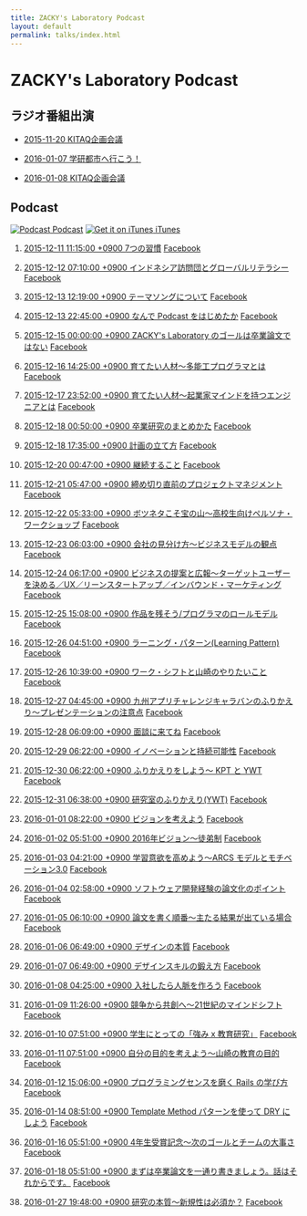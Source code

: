 ```yaml
---
title: ZACKY's Laboratory Podcast
layout: default
permalink: talks/index.html
---
```

# ZACKY's Laboratory Podcast

## ラジオ番組出演


* <a name="radio2015-11-20"></a>[2015-11-20 KITAQ企画会議](https://www.facebook.com/groups/1499000153763602/permalink/1499000600430224/)

* <a name="radio2016-01-07"></a>[2016-01-07 学研都市へ行こう！](http://hibiki882.jp/modules/program/index.php/gakken.html)

* <a name="radio2016-01-08"></a>[2016-01-08 KITAQ企画会議](https://www.facebook.com/groups/1499000153763602/permalink/1512359135761037/)


## Podcast 

[![Podcast](https://zacky1972.github.io/assets/images/ico-blog.png) Podcast](https://zacky1972.github.io/podcast.xml)
[![Get it on iTunes](https://zacky1972.github.io/assets/svg/Get_it_on_iTunes_Badge_JP_1214.svg) iTunes](https://itunes.apple.com/jp/podcast/zackys-laboratory-podcast/id1078039941)


1. <a name="Podcast1"></a><a href="https://zacky1972.github.io/assets/talks/Podcast-0001-Seven-Habits.mp3" target="_blank" onclick="ga('send', 'pageview', {'page': '/assets/talks/Podcast-0001-Seven-Habits.mp3', 'title':'Podcast-0001-Seven-Habits'});">2015-12-11 11:15:00 +0900 7つの習慣</a> <a href="https://www.facebook.com/groups/1499000153763602/permalink/1499000873763530/" target="_blank">Facebook</a>

2. <a name="Podcast2"></a><a href="https://zacky1972.github.io/assets/talks/Podcast-0002-Global.mp3" target="_blank" onclick="ga('send', 'pageview', {'page': '/assets/talks/Podcast-0002-Global.mp3', 'title':'Podcast-0002-Global'});">2015-12-12 07:10:00 +0900 インドネシア訪問団とグローバルリテラシー</a> <a href="https://www.facebook.com/groups/1499000153763602/permalink/1499001383763479/" target="_blank">Facebook</a>

3. <a name="Podcast3"></a><a href="https://zacky1972.github.io/assets/talks/Podcast-0003-Songs.mp3" target="_blank" onclick="ga('send', 'pageview', {'page': '/assets/talks/Podcast-0003-Songs.mp3', 'title':'Podcast-0003-Songs'});">2015-12-13 12:19:00 +0900 テーマソングについて</a> <a href="https://www.facebook.com/groups/1499000153763602/permalink/1499036950426589/" target="_blank">Facebook</a>

4. <a name="Podcast4"></a><a href="https://zacky1972.github.io/assets/talks/Podcast-0004-Why-I-begin-Podcast.mp3" target="_blank" onclick="ga('send', 'pageview', {'page': '/assets/talks/Podcast-0004-Why-I-begin-Podcast.mp3', 'title':'Podcast-0004-Why-I-begin-Podcast'});">2015-12-13 22:45:00 +0900 なんで Podcast をはじめたか</a> <a href="https://www.facebook.com/groups/1499000153763602/permalink/1499218990408385/" target="_blank">Facebook</a>

5. <a name="Podcast5"></a><a href="https://zacky1972.github.io/assets/talks/Podcast-0005-Laboratory-Vision.mp3" target="_blank" onclick="ga('send', 'pageview', {'page': '/assets/talks/Podcast-0005-Laboratory-Vision.mp3', 'title':'Podcast-0005-Laboratory-Vision'});">2015-12-15 00:00:00 +0900 ZACKY's Laboratory のゴールは卒業論文ではない</a> <a href="https://www.facebook.com/groups/1499000153763602/permalink/1499662543697363/" target="_blank">Facebook</a>

6. <a name="Podcast6"></a><a href="https://zacky1972.github.io/assets/talks/Podcast-0006-Programmer.mp3" target="_blank" onclick="ga('send', 'pageview', {'page': '/assets/talks/Podcast-0006-Programmer.mp3', 'title':'Podcast-0006-Programmer'});">2015-12-16 14:25:00 +0900 育てたい人材〜多能工プログラマとは</a> <a href="https://www.facebook.com/groups/1499000153763602/permalink/1500341363629481/" target="_blank">Facebook</a>

7. <a name="Podcast7"></a><a href="https://zacky1972.github.io/assets/talks/Podcast-0007-Entrepreneur.mp3" target="_blank" onclick="ga('send', 'pageview', {'page': '/assets/talks/Podcast-0007-Entrepreneur.mp3', 'title':'Podcast-0007-Entrepreneur'});">2015-12-17 23:52:00 +0900 育てたい人材〜起業家マインドを持つエンジニアとは</a> <a href="https://www.facebook.com/groups/1499000153763602/permalink/1501154550214829/" target="_blank">Facebook</a>

8. <a name="Podcast8"></a><a href="https://zacky1972.github.io/assets/talks/Podcast-0008-Research-Method.mp3" target="_blank" onclick="ga('send', 'pageview', {'page': '/assets/talks/Podcast-0008-Research-Method.mp3', 'title':'Podcast-0008-Research-Method'});">2015-12-18 00:50:00 +0900 卒業研究のまとめかた</a> <a href="https://www.facebook.com/groups/1499000153763602/permalink/1501189646877986/" target="_blank">Facebook</a>

9. <a name="Podcast9"></a><a href="https://zacky1972.github.io/assets/talks/Podcast-0009-Planning.mp3" target="_blank" onclick="ga('send', 'pageview', {'page': '/assets/talks/Podcast-0009-Planning.mp3', 'title':'Podcast-0009-Planning'});">2015-12-18 17:35:00 +0900 計画の立て方</a> <a href="https://www.facebook.com/groups/1499000153763602/permalink/1501559233507694/" target="_blank">Facebook</a>

10. <a name="Podcast10"></a><a href="https://zacky1972.github.io/assets/talks/Podcast-0010-Continuation.mp3" target="_blank" onclick="ga('send', 'pageview', {'page': '/assets/talks/Podcast-0010-Continuation.mp3', 'title':'Podcast-0010-Continuation'});">2015-12-20 00:47:00 +0900 継続すること</a> <a href="https://www.facebook.com/groups/1499000153763602/permalink/1502226620107622/" target="_blank">Facebook</a>

11. <a name="Podcast11"></a><a href="https://zacky1972.github.io/assets/talks/Podcast-0011-Project-Management.mp3" target="_blank" onclick="ga('send', 'pageview', {'page': '/assets/talks/Podcast-0011-Project-Management.mp3', 'title':'Podcast-0011-Project-Management'});">2015-12-21 05:47:00 +0900 締め切り直前のプロジェクトマネジメント</a> <a href="https://www.facebook.com/groups/1499000153763602/permalink/1503264216670529/" target="_blank">Facebook</a>

12. <a name="Podcast12"></a><a href="https://zacky1972.github.io/assets/talks/Podcast-0012-Marketing.mp3" target="_blank" onclick="ga('send', 'pageview', {'page': '/assets/talks/Podcast-0012-Marketing.mp3', 'title':'Podcast-0012-Marketing'});">2015-12-22 05:33:00 +0900 ボツネタこそ宝の山〜高校生向けペルソナ・ワークショップ</a> <a href="https://www.facebook.com/groups/1499000153763602/permalink/1503925733271044/" target="_blank">Facebook</a>

13. <a name="Podcast13"></a><a href="https://zacky1972.github.io/assets/talks/Podcast-0013-Business-Model.mp3" target="_blank" onclick="ga('send', 'pageview', {'page': '/assets/talks/Podcast-0013-Business-Model.mp3', 'title':'Podcast-0013-Business-Model'});">2015-12-23 06:03:00 +0900 会社の見分け方〜ビジネスモデルの観点</a> <a href="https://www.facebook.com/groups/1499000153763602/permalink/1504391206557830/" target="_blank">Facebook</a>

14. <a name="Podcast14"></a><a href="https://zacky1972.github.io/assets/talks/Podcast-0014-Business-Proposal.mp3" target="_blank" onclick="ga('send', 'pageview', {'page': '/assets/talks/Podcast-0014-Business-Proposal.mp3', 'title':'Podcast-0014-Business-Proposal'});">2015-12-24 06:17:00 +0900 ビジネスの提案と広報〜ターゲットユーザーを決める／UX／リーンスタートアップ／インバウンド・マーケティング</a> <a href="https://www.facebook.com/groups/1499000153763602/permalink/1504862259844058/" target="_blank">Facebook</a>

15. <a name="Podcast15"></a><a href="https://zacky1972.github.io/assets/talks/Podcast-0015-Role-Model.mp3" target="_blank" onclick="ga('send', 'pageview', {'page': '/assets/talks/Podcast-0015-Role-Model.mp3', 'title':'Podcast-0015-Role-Model'});">2015-12-25 15:08:00 +0900 作品を残そう/プログラマのロールモデル</a> <a href="https://www.facebook.com/groups/1499000153763602/permalink/1505523266444624/" target="_blank">Facebook</a>

16. <a name="Podcast16"></a><a href="https://zacky1972.github.io/assets/talks/Podcast-0016-Learning-Pattern.mp3" target="_blank" onclick="ga('send', 'pageview', {'page': '/assets/talks/Podcast-0016-Learning-Pattern.mp3', 'title':'Podcast-0016-Learning-Pattern'});">2015-12-26 04:51:00 +0900 ラーニング・パターン(Learning Pattern)</a> <a href="https://www.facebook.com/groups/1499000153763602/permalink/1505810799749204/" target="_blank">Facebook</a>

17. <a name="Podcast17"></a><a href="https://zacky1972.github.io/assets/talks/Podcast-0017-Work-Shift.mp3" target="_blank" onclick="ga('send', 'pageview', {'page': '/assets/talks/Podcast-0017-Work-Shift.mp3', 'title':'Podcast-0017-Work-Shift'});">2015-12-26 10:39:00 +0900 ワーク・シフトと山崎のやりたいこと</a> <a href="https://www.facebook.com/groups/1499000153763602/permalink/1505940476402903/" target="_blank">Facebook</a>

18. <a name="Podcast18"></a><a href="https://zacky1972.github.io/assets/talks/Podcast-0018-Presentation.mp3" target="_blank" onclick="ga('send', 'pageview', {'page': '/assets/talks/Podcast-0018-Presentation.mp3', 'title':'Podcast-0018-Presentation'});">2015-12-27 04:45:00 +0900 九州アプリチャレンジキャラバンのふりかえり〜プレゼンテーションの注意点</a> <a href="https://www.facebook.com/groups/1499000153763602/permalink/1506328256364125/" target="_blank">Facebook</a>

19. <a name="Podcast19"></a><a href="https://zacky1972.github.io/assets/talks/Podcast-0019-Future-Course.mp3" target="_blank" onclick="ga('send', 'pageview', {'page': '/assets/talks/Podcast-0019-Future-Course.mp3', 'title':'Podcast-0019-Future-Course'});">2015-12-28 06:09:00 +0900 面談に来てね</a> <a href="https://www.facebook.com/groups/1499000153763602/permalink/1507061802957437/" target="_blank">Facebook</a>

20. <a name="Podcast20"></a><a href="https://zacky1972.github.io/assets/talks/Podcast-0020-Innovation.mp3" target="_blank" onclick="ga('send', 'pageview', {'page': '/assets/talks/Podcast-0020-Innovation.mp3', 'title':'Podcast-0020-Innovation'});">2015-12-29 06:22:00 +0900 イノベーションと持続可能性</a> <a href="https://www.facebook.com/groups/1499000153763602/permalink/1507557442907873/" target="_blank">Facebook</a>

21. <a name="Podcast21"></a><a href="https://zacky1972.github.io/assets/talks/Podcast-0021-Reflection-KPT-YWT.mp3" target="_blank" onclick="ga('send', 'pageview', {'page': '/assets/talks/Podcast-0021-Reflection-KPT-YWT.mp3', 'title':'Podcast-0021-Reflection-KPT-YWT'});">2015-12-30 06:22:00 +0900 ふりかえりをしよう〜 KPT と YWT</a> <a href="https://www.facebook.com/groups/1499000153763602/permalink/1508048856192065/" target="_blank">Facebook</a>

22. <a name="Podcast22"></a><a href="https://zacky1972.github.io/assets/talks/Podcast-0022-Laboratory-YWT.mp3" target="_blank" onclick="ga('send', 'pageview', {'page': '/assets/talks/Podcast-0022-Laboratory-YWT.mp3', 'title':'Podcast-0022-Laboratory-YWT'});">2015-12-31 06:38:00 +0900 研究室のふりかえり(YWT)</a> <a href="https://www.facebook.com/groups/1499000153763602/permalink/1508454476151503/" target="_blank">Facebook</a>

23. <a name="Podcast23"></a><a href="https://zacky1972.github.io/assets/talks/Podcast-0023-Vision.mp3" target="_blank" onclick="ga('send', 'pageview', {'page': '/assets/talks/Podcast-0023-Vision.mp3', 'title':'Podcast-0023-Vision'});">2016-01-01 08:22:00 +0900 ビジョンを考えよう</a> <a href="https://www.facebook.com/groups/1499000153763602/permalink/1508933596103591/" target="_blank">Facebook</a>

24. <a name="Podcast24"></a><a href="https://zacky1972.github.io/assets/talks/Podcast-0024-Apprenticeship.mp3" target="_blank" onclick="ga('send', 'pageview', {'page': '/assets/talks/Podcast-0024-Apprenticeship.mp3', 'title':'Podcast-0024-Apprenticeship'});">2016-01-02 05:51:00 +0900 2016年ビジョン〜徒弟制</a> <a href="https://www.facebook.com/groups/1499000153763602/permalink/1509371999393084/" target="_blank">Facebook</a>

25. <a name="Podcast25"></a><a href="https://zacky1972.github.io/assets/talks/Podcast-0025-Motivation.mp3" target="_blank" onclick="ga('send', 'pageview', {'page': '/assets/talks/Podcast-0025-Motivation.mp3', 'title':'Podcast-0025-Motivation'});">2016-01-03 04:21:00 +0900 学習意欲を高めよう〜ARCS モデルとモチベーション3.0</a> <a href="https://www.facebook.com/groups/1499000153763602/permalink/1509819809348303/" target="_blank">Facebook</a>

26. <a name="Podcast26"></a><a href="https://zacky1972.github.io/assets/talks/Podcast-0026-Reflection-Research.mp3" target="_blank" onclick="ga('send', 'pageview', {'page': '/assets/talks/Podcast-0026-Reflection-Research.mp3', 'title':'Podcast-0026-Reflection-Research'});">2016-01-04 02:58:00 +0900 ソフトウェア開発経験の論文化のポイント</a> <a href="https://www.facebook.com/groups/1499000153763602/permalink/1510275935969357/" target="_blank">Facebook</a>

27. <a name="Podcast27"></a><a href="https://zacky1972.github.io/assets/talks/Podcast-0027-Writing-Thesis.mp3" target="_blank" onclick="ga('send', 'pageview', {'page': '/assets/talks/Podcast-0027-Writing-Thesis.mp3', 'title':'Podcast-0027-Writing-Thesis'});">2016-01-05 06:10:00 +0900 論文を書く順番〜主たる結果が出ている場合</a> <a href="https://www.facebook.com/groups/1499000153763602/permalink/1510763979253886/" target="_blank">Facebook</a>

28. <a name="Podcast28"></a><a href="https://zacky1972.github.io/assets/talks/Podcast-0028-Designer.mp3" target="_blank" onclick="ga('send', 'pageview', {'page': '/assets/talks/Podcast-0028-Designer.mp3', 'title':'Podcast-0028-Designer'});">2016-01-06 06:49:00 +0900 デザインの本質</a> <a href="https://www.facebook.com/groups/1499000153763602/permalink/1511194575877493/" target="_blank">Facebook</a>

29. <a name="Podcast29"></a><a href="https://zacky1972.github.io/assets/talks/Podcast-0029-Design-Skill.mp3" target="_blank" onclick="ga('send', 'pageview', {'page': '/assets/talks/Podcast-0029-Design-Skill.mp3', 'title':'Podcast-0029-Design-Skill'});">2016-01-07 06:49:00 +0900 デザインスキルの鍛え方</a> <a href="https://www.facebook.com/groups/1499000153763602/permalink/1511598199170464/" target="_blank">Facebook</a>

30. <a name="Podcast30"></a><a href="https://zacky1972.github.io/assets/talks/Podcast-0030-Partnership.mp3" target="_blank" onclick="ga('send', 'pageview', {'page': '/assets/talks/Podcast-0030-Partnership.mp3', 'title':'Podcast-0030-Partnership'});">2016-01-08 04:25:00 +0900 入社したら人脈を作ろう</a> <a href="https://www.facebook.com/groups/1499000153763602/permalink/1511964799133804/" target="_blank">Facebook</a>

31. <a name="Podcast31"></a><a href="https://zacky1972.github.io/assets/talks/Podcast-0031-Give-and-Share.mp3" target="_blank" onclick="ga('send', 'pageview', {'page': '/assets/talks/Podcast-0031-Give-and-Share.mp3', 'title':'Podcast-0031-Give-and-Share'});">2016-01-09 11:26:00 +0900 競争から共創へ〜21世紀のマインドシフト</a> <a href="https://www.facebook.com/groups/1499000153763602/permalink/1512546909075593/" target="_blank">Facebook</a>

32. <a name="Podcast32"></a><a href="https://zacky1972.github.io/assets/talks/Podcast-0032-Streangths-Research.mp3" target="_blank" onclick="ga('send', 'pageview', {'page': '/assets/talks/Podcast-0032-Streangths-Research.mp3', 'title':'Podcast-0032-Streangths-Research'});">2016-01-10 07:51:00 +0900 学生にとっての「強み x 教育研究」</a> <a href="https://www.facebook.com/groups/1499000153763602/permalink/1512968879033396/" target="_blank">Facebook</a>

33. <a name="Podcast33"></a><a href="https://zacky1972.github.io/assets/talks/Podcast-0033-Purpose.mp3" target="_blank" onclick="ga('send', 'pageview', {'page': '/assets/talks/Podcast-0033-Purpose.mp3', 'title':'Podcast-0033-Purpose'});">2016-01-11 07:51:00 +0900 自分の目的を考えよう〜山崎の教育の目的</a> <a href="https://www.facebook.com/groups/1499000153763602/permalink/1513474832316134/" target="_blank">Facebook</a>

34. <a name="Podcast34"></a><a href="https://zacky1972.github.io/assets/talks/Podcast-0034-Software-Architecture.mp3" target="_blank" onclick="ga('send', 'pageview', {'page': '/assets/talks/Podcast-0034-Software-Architecture.mp3', 'title':'Podcast-0034-Software-Architecture'});">2016-01-12 15:06:00 +0900 プログラミングセンスを磨く Rails の学び方</a> <a href="https://www.facebook.com/groups/1499000153763602/permalink/1514053755591575/" target="_blank">Facebook</a>

35. <a name="Podcast35"></a><a href="https://zacky1972.github.io/assets/talks/Podcast-0035-DRY.mp3" target="_blank" onclick="ga('send', 'pageview', {'page': '/assets/talks/Podcast-0035-DRY.mp3', 'title':'Podcast-0035-DRY'});">2016-01-14 08:51:00 +0900 Template Method パターンを使って DRY にしよう</a> <a href="https://www.facebook.com/groups/1499000153763602/permalink/1514823062181311/" target="_blank">Facebook</a>

36. <a name="Podcast36"></a><a href="https://zacky1972.github.io/assets/talks/Podcast-0036-Congratulations.mp3" target="_blank" onclick="ga('send', 'pageview', {'page': '/assets/talks/Podcast-0036-Congratulations.mp3', 'title':'Podcast-0036-Congratulations'});">2016-01-16 05:51:00 +0900 4年生受賞記念〜次のゴールとチームの大事さ</a> <a href="https://www.facebook.com/groups/1499000153763602/permalink/1515627298767554/" target="_blank">Facebook</a>

37. <a name="Podcast37"></a><a href="https://zacky1972.github.io/assets/talks/Podcast-0037-Done-is-better-than-Perfect.mp3" target="_blank" onclick="ga('send', 'pageview', {'page': '/assets/talks/Podcast-0037-Done-is-better-than-Perfect.mp3', 'title':'Podcast-0037-Done-is-better-than-Perfect'});">2016-01-18 05:51:00 +0900 まずは卒業論文を一通り書きましょう。話はそれからです。</a> <a href="https://www.facebook.com/groups/1499000153763602/permalink/1516684855328465/" target="_blank">Facebook</a>

38. <a name="Podcast38"></a><a href="https://zacky1972.github.io/assets/talks/Podcast-0038-Reseach-Essence.mp3" target="_blank" onclick="ga('send', 'pageview', {'page': '/assets/talks/Podcast-0038-Reseach-Essence.mp3', 'title':'Podcast-0038-Reseach-Essence'});">2016-01-27 19:48:00 +0900 研究の本質〜新規性は必須か？</a> <a href="https://www.facebook.com/groups/1499000153763602/permalink/1520898684907082/" target="_blank">Facebook</a>


